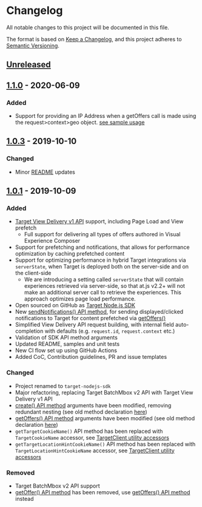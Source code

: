 # Changelog
All notable changes to this project will be documented in this file.

The format is based on [Keep a Changelog](https://keepachangelog.com/en/1.0.0/),
and this project adheres to [Semantic Versioning](https://semver.org/spec/v2.0.0.html).

## [Unreleased]

## [1.1.0] - 2020-06-09
### Added
- Support for providing an IP Address when a getOffers call is made using the request>context>geo object. [see sample usage](https://gist.github.com/jasonwaters/9a408ac65717c272efbce12d43d62c4d)

## [1.0.3] - 2019-10-10
### Changed
- Minor [README](README.md) updates

## [1.0.1] - 2019-10-09
### Added
- [Target View Delivery v1 API](https://developers.adobetarget.com/api/delivery-api/) support, including Page Load and View prefetch
    - Full support for delivering all types of offers authored in Visual Experience Composer 
- Support for prefetching and notifications, that allows for performance optimization by caching prefetched content
- Support for optimizing performance in hybrid Target integrations via `serverState`, when Target is deployed both on the server-side and
on the client-side
    - We are introducing a setting called `serverState` that will contain experiences retrieved via server-side, so that 
    at.js v2.2+ will not make an additional server call to retrieve the experiences. This approach optimizes page load performance.
- Open sourced on GitHub as [Target Node.js SDK](https://github.com/adobe/target-nodejs-sdk)
- New [sendNotifications() API method](README.md#targetclientsendnotifications), for sending displayed/clicked notifications
to Target for content prefetched via [getOffers()](README.md#targetclientgetoffers)
- Simplified View Delivery API request building, with internal field auto-completion with defaults 
(e.g. `request.id`, `request.context` etc.) 
- Validation of SDK API method arguments 
- Updated README, samples and unit tests
- New CI flow set up using GitHub Actions
- Added CoC, Contribution guidelines, PR and issue templates

### Changed
- Project renamed to `target-nodejs-sdk`
- Major refactoring, replacing Target BatchMbox v2 API with Target View Delivery v1 API 
- [create() API method](README.md#targetclientcreate) arguments have been modified, removing redundant nesting (see old
method declaration [here](https://www.npmjs.com/package/@adobe/target-node-client#targetnodeclientcreate))
- [getOffers() API method](README.md#targetclientgetoffers) arguments have been modified (see old
method declaration [here](https://www.npmjs.com/package/@adobe/target-node-client#targetnodeclientgetoffers))
- `getTargetCookieName()` API method has been replaced with `TargetCookieName` accessor, see
[TargetClient utility accessors](README.md#targetclient-utility-accessors)
- `getTargetLocationHintCookieName()` API method has been replaced with `TargetLocationHintCookieName` accessor, see
[TargetClient utility accessors](README.md#targetclient-utility-accessors)

### Removed
- Target BatchMbox v2 API support
- [getOffer() API method](https://www.npmjs.com/package/@adobe/target-node-client#targetnodeclientgetoffer) has been removed,
use [getOffers() API method](README.md#targetclientgetoffers) instead 

[Unreleased]: https://github.com/adobe/target-nodejs-sdk/compare/v1.1.0...HEAD
[1.1.0]: https://github.com/adobe/target-nodejs-sdk/compare/v1.0.3...v1.1.0
[1.0.3]: https://github.com/adobe/target-nodejs-sdk/compare/v1.0.1...v1.0.3
[1.0.1]: https://github.com/adobe/target-nodejs-sdk/releases/tag/v1.0.1
